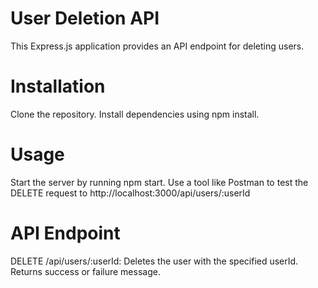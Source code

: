# User Deletion API
This Express.js application provides an API endpoint for deleting users.

# Installation
Clone the repository.
Install dependencies using npm install.

# Usage
Start the server by running npm start.
Use a tool like Postman to test the DELETE request to http://localhost:3000/api/users/:userId

# API Endpoint
DELETE /api/users/:userId: Deletes the user with the specified userId. Returns success or failure message.

